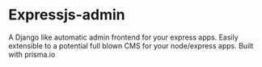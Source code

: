 # Expressjs-admin
A Django like automatic admin frontend for your express apps. Easily extensible to a potential full blown CMS for your node/express apps. Built with prisma.io
